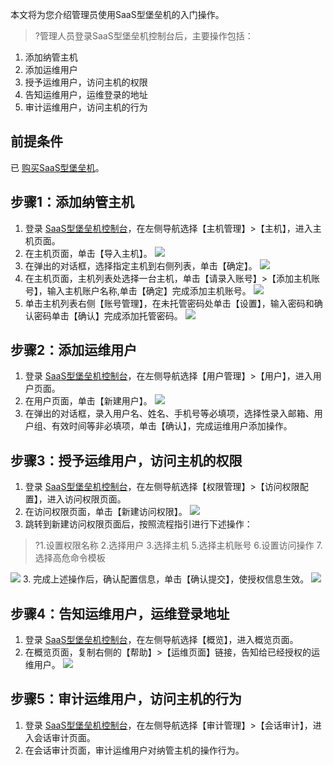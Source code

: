 
本文将为您介绍管理员使用SaaS型堡垒机的入门操作。

>?管理人员登录SaaS型堡垒机控制台后，主要操作包括：
1. 添加纳管主机
2. 添加运维用户
3. 授予运维用户，访问主机的权限
4. 告知运维用户，运维登录的地址
5. 审计运维用户，访问主机的行为

## 前提条件
已 [购买SaaS型堡垒机](https://cloud.tencent.com/document/product/1025/55177)。

## 步骤1：添加纳管主机
1. 登录 [SaaS型堡垒机控制台](https://console.cloud.tencent.com/cds/dasb)，在左侧导航选择【主机管理】>【主机】，进入主机页面。
2. 在主机页面，单击【导入主机】。
![](https://main.qcloudimg.com/raw/ff8d34251d7b3083f1b85baa73afc119.png)
3. 在弹出的对话框，选择指定主机到右侧列表，单击【确定】。
![](https://main.qcloudimg.com/raw/4e021a5214d94f0410d1b8251fda36b9.png)
4. 在主机页面，主机列表处选择一台主机，单击【请录入账号】>【添加主机账号】，输入主机账户名称,单击【确定】完成添加主机账号。
![](https://main.qcloudimg.com/raw/a04d633d196cdec5107a44c7342a3549.jpg)
5.  单击主机列表右侧【账号管理】，在未托管密码处单击【设置】，输入密码和确认密码单击【确认】完成添加托管密码。
![](https://main.qcloudimg.com/raw/c1c414a9513566a36926eba87b49a922.png)

## 步骤2：添加运维用户
1. 登录 [SaaS型堡垒机控制台](https://console.cloud.tencent.com/cds/dasb)，在左侧导航选择【用户管理】>【用户】，进入用户页面。
2. 在用户页面，单击【新建用户】。
![](https://main.qcloudimg.com/raw/62abcee43bd91966182af2ae81134ac6.png)
3. 在弹出的对话框，录入用户名、姓名、手机号等必填项，选择性录入邮箱、用户组、有效时间等非必填项，单击【确认】，完成运维用户添加操作。
 
## 步骤3：授予运维用户，访问主机的权限
1. 登录 [SaaS型堡垒机控制台](https://console.cloud.tencent.com/cds/dasb)，在左侧导航选择【权限管理】>【访问权限配置】，进入访问权限页面。
2. 在访问权限页面，单击【新建访问权限】。
![](https://main.qcloudimg.com/raw/d7407f7c086238ff03d5754354677233.png) 
3. 跳转到新建访问权限页面后，按照流程指引进行下述操作：
>?1.设置权限名称
>2.选择用户
>3.选择主机
>5.选择主机账号
>6.设置访问操作
>7.选择高危命令模板
>
![](https://main.qcloudimg.com/raw/cbc1811d8ad7c860dd96444eef27d74d.png)
3. 完成上述操作后，确认配置信息，单击【确认提交】，使授权信息生效。
![](https://main.qcloudimg.com/raw/21169fe68626026d34cb7c924c703db0.png)

## 步骤4：告知运维用户，运维登录地址
1. 登录 [SaaS型堡垒机控制台](https://console.cloud.tencent.com/cds/dasb)，在左侧导航选择【概览】，进入概览页面。
2. 在概览页面，复制右侧的【帮助】>【运维页面】链接，告知给已经授权的运维用户。
![](https://main.qcloudimg.com/raw/7daa00ec4dab57a7c43991a96bbb2bc0.png)

## 步骤5：审计运维用户，访问主机的行为
1. 登录 [SaaS型堡垒机控制台](https://console.cloud.tencent.com/cds/dasb)，在左侧导航选择【审计管理】>【会话审计】，进入会话审计页面。
2. 在会话审计页面，审计运维用户对纳管主机的操作行为。
